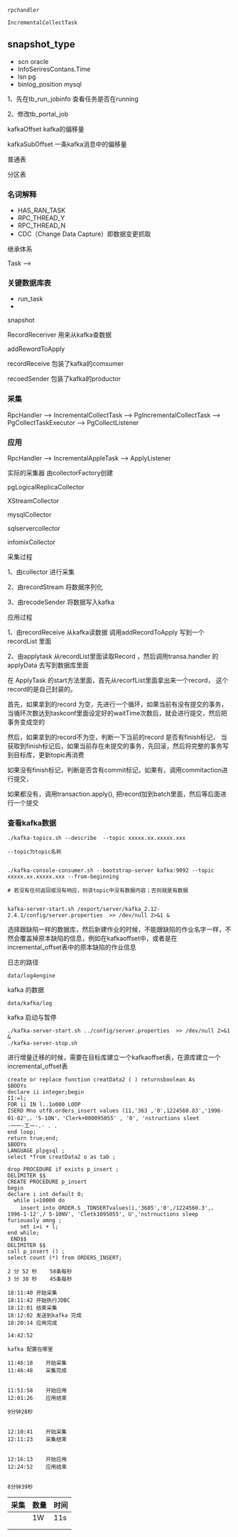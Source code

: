```
rpchandler

IncrementalCollectTask
```



## snapshot_type

- scn																								oracle
- InfoSeriresContans.Time
- lsn  																						      pg
- binlog_position          																mysql





1、先在tb_run_jobinfo 查看任务是否在running

2、修改tb_portal_job 





kafkaOffset								kafka的偏移量

kafkaSubOffset						 一条kafka消息中的偏移量





普通表

分区表



### 名词解释

- HAS_RAN_TASK
- RPC_THREAD_Y
- RPC_THREAD_N
- CDC（Change Data Capture）即数据变更抓取







继承体系

Task   -->  





### 关键数据库表

- run_task
- 





snapshot





RecordReceriver									用来从kafka查数据

addRewordToApply



recordReceive				包装了kafka的comsumer

recoedSender 				包装了kafka的productor













### 采集 

RpcHandler   -->   IncrementalCollectTask   -->   PgIncrementalCollectTask    -->   PgCollectTaskExecutor   -->  PgCollectListener



### 应用

RpcHandler   -->   IncrementalAppleTask   -->  ApplyListener 



实际的采集器					由collectorFactory创建

pgLogicalReplicaCollector

XStreamCollector

mysqlCollector

sqlservercollector

infomixCollector





采集过程

1、由collector 进行采集

2、由recordStream 将数据序列化

3、由recodeSender 将数据写入kafka





应用过程

1、由recordReceive   从kafka读数据			调用addRecordToApply 写到一个  recordList 里面

2、由applytask    从recordList里面读取Record ，然后调用transa.handler 的applyData 去写到数据库里面





在 ApplyTask 的start方法里面，首先从recorfList里面拿出来一个record， 这个record的是自己封装的。

首先，如果拿到的record 为空，先进行一个循环，如果当前有没有提交的事务，当循环次数达到taskconf里面设定好的waitTime次数后，就会进行提交，然后把事务变成空的

然后，如果拿到的record不为空，判断一下当前的record 是否有finish标记， 当获取到finish标记后，如果当前存在未提交的事务，先回滚，然后将完整的事务写到目标库，更新topic再消费

如果没有finish标记，判断是否含有commit标记，如果有，调用commitaction进行提交，

如果都没有，调用transaction.apply(), 把record加到batch里面，然后等后面进行一个提交







### 查看kafka数据

```
./kafka-topics.sh --describe  --topic xxxxx.xx.xxxxx.xxx 

--topic为topic名称


./kafka-console-consumer.sh --bootstrap-server kafka:9092 --topic xxxxx.xx.xxxxx.xxx --from-beginning 

# 若没有任何返回或没有响应，则该topic中没有数据内容；否则就是有数据


kafka-server-start.sh /export/server/kafka_2.12-2.4.1/config/server.properties  >> /dev/null 2>&1 &
```





选择跟缺陷一样的数据库，然后新建作业的时候，不能跟缺陷的作业名字一样，不然会覆盖掉原本缺陷的信息，例如在kafkaoffset中，或者是在incremental_offset表中的原本缺陷的作业信息





日志的路径

```
data/log4engine
```



kafka 的数据

```
data/kafka/log
```



kafka 启动与暂停

```
./kafka-server-start.sh ../config/server.properties  >> /dev/null 2>&1 &
./kafka-server-stop.sh 
```











进行增量迁移的时候，需要在目标库建立一个kafkaoffset表，在源库建立一个incremental_offset表





```
create or replace function creatData2 ( ) returnsboolean As
$BODYs
declare ii integer;begin
II:=l;
FOR ii IN l..1o000 LOOP
ISERD Mno utf8.orders_insert values (11,'363 ,'0',1224560.83','1996-01-02',，'5-1ON'，'Clerk+000095055' , '0', 'nstructions sleet
-一一-工一-.· . .
end loop;
return true;end;
$BODYs
LANGUAGE plpgsql ;
select *from creatData2 o as tab ;
```





```
drop PROCEDURE if exists p_insert ;
DELIMITER $$
CREATE PROCEDURE p_insert 
begin
declare i int default 0;
  while i<10000 do
    insert into ORDER.S _TDNSERTvalues(i,'3685','0',/1224560.3',，1996-1-12',/ 5-10NV', 'Cletk1095055', U','nstrnuctions sleep furiouasly amng ;
    set i=i + l;
end while;
 END$$
DELIMITER $$
call p_insert () ;
select count (*) from ORDERS_INSERT;
```



```
2 分 52 秒    58条每秒
3 分 38 秒 	45条每秒
```







```
18:11:40 开始采集
18:11:42 开始执行JDBC
18:12:01 结束采集
18:12:02 发送到kafka 完成
18:20:14 应用完成
```



```
14:42:52
```



```
kafka 配置在哪里
```





```
11:46:18    开始采集
11:46:48    采集完成


11:51:58    开始应用
12:01:26	应用结束

9分钟28秒


12:10:41    开始采集
12:11:23    采集结束


12:16:13    开始应用
12:24:52    应用结束


8分钟39秒
```









| 采集 | 数量 | 时间 |
| ---- | ---- | ---- |
|      | 1W   | 11s  |
|      |      |      |
|      |      |      |







